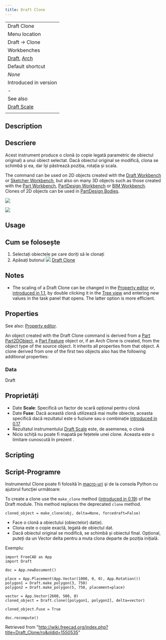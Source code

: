 ```yaml
---
title: Draft Clone
---
```

|  |
| --- |
| Draft Clone |
| Menu location |
| Draft → Clone |
| Workbenches |
| [Draft](/Draft_Workbench "Draft Workbench"), [Arch](/Arch_Workbench "Arch Workbench") |
| Default shortcut |
| *None* |
| Introduced in version |
| - |
| See also |
| [Draft Scale](/Draft_Scale "Draft Scale") |
|  |

## Description

## Descriere

Acest instrument produce o clonă (o copie legată parametric de obiectul original) a unui obiect selectat. Dacă obiectul original se modifică, clona se schimbă și ea, dar își păstrează poziția, rotația și scala.

The command can be used on 2D objects created with the [Draft Workbench](/Draft_Workbench "Draft Workbench") or [Sketcher Workbench](/Sketcher_Workbench "Sketcher Workbench"), but also on many 3D objects such as those created with the [Part Workbench](/Part_Workbench "Part Workbench"), [PartDesign Workbench](/PartDesign_Workbench "PartDesign Workbench") or [BIM Workbench](/BIM_Workbench "BIM Workbench"). Clones of 2D objects can be used in [PartDesign Bodies](/PartDesign_Body "PartDesign Body").

![](/images/Draft_Clone_example.jpg)

![](/images/Draft_Clone_example.jpg)

## Usage

## Cum se folosește

1. Selectați obiectele pe care doriți să le clonați
2. Apăsați butonul ![](/images/Draft_Clone.png) [Draft Clone](/Draft_Clone "Draft Clone")

## Notes

* The scaling of a Draft Clone can be changed in the [Property editor](/Property_editor "Property editor") or, [introduced in 1.1](/Release_notes_1.1 "Release notes 1.1"), by double clicking it in the [Tree view](/Tree_view "Tree view") and entering new values in the task panel that opens. The latter option is more efficient.

## Properties

See also: [Property editor](/Property_editor "Property editor").

An object created with the Draft Clone command is derived from a [Part Part2DObject](/Part_Part2DObject "Part Part2DObject"), a [Part Feature](/Part_Feature "Part Feature") object or, if an Arch Clone is created, from the object type of the source object. It inherits all properties from that object. A clone derived from one of the first two objects also has the following additional properties:

### Data

Draft

## Proprietăți

* Date **Scale**: Specifică un factor de scară opțional pentru clonă
* Date **Fuse**: Dacă această clonă utilizează mai multe obiecte, aceasta specifică dacă rezultatul este o fuziune sau o combinație [introduced in 0.17](/Release_notes_0.17 "Release notes 0.17")
* Rezultatul instrumentului [Draft Scale](/Draft_Scale "Draft Scale") este, de asemenea, o clonă
* Nicio schiță nu poate fi mapată pe fețetele unei clone. Aceasta este o limitare cunoscută în prezent .

## Scripting

## Script-Programre

Instrumentul Clone poate fi folosită în [macro-uri](/Macros/ro "Macros/ro") şi de la consola Python cu ajutorul funcţiei următoare:

To create a clone use the `make_clone` method ([introduced in 0.19](/Release_notes_0.19 "Release notes 0.19")) of the Draft module. This method replaces the deprecated `clone` method.

```
cloned_object = make_clone(obj, delta=None, forcedraft=False)

```

* Face o clonă a obiectului (obiectelor) dat(e).
* Clona este o copie exactă, legată de obiectul dat.
* Dacă obiectul original se modifică, se schimbă și obiectul final. Opțional, puteți da un Vector delta pentru a muta clona departe de poziția inițială.

Exempluː

```
import FreeCAD as App
import Draft

doc = App.newDocument()

place = App.Placement(App.Vector(1000, 0, 0), App.Rotation())
polygon1 = Draft.make_polygon(3, 750)
polygon2 = Draft.make_polygon(5, 750, placement=place)

vector = App.Vector(2600, 500, 0)
cloned_object = Draft.clone([polygon1, polygon2], delta=vector)

cloned_object.Fuse = True

doc.recompute()

```

Retrieved from "<http://wiki.freecad.org/index.php?title=Draft_Clone/ro&oldid=1550535>"
